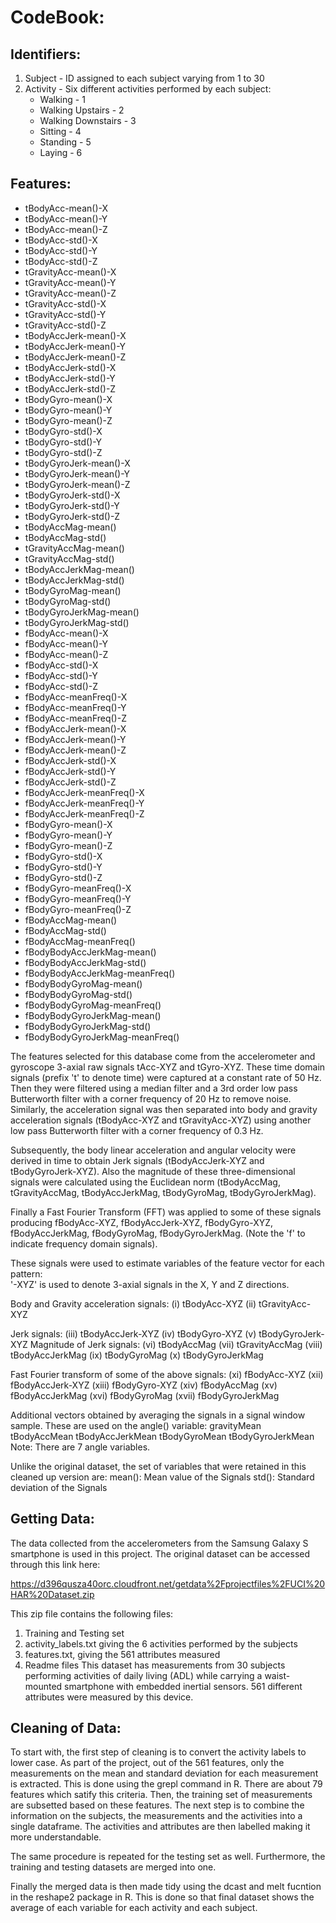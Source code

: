 # CodeBook:

## Identifiers:
1. Subject - ID assigned to each subject varying from 1 to 30
2. Activity - Six different activities performed by each subject:
    - Walking - 1
    - Walking Upstairs - 2
    - Walking Downstairs - 3
    - Sitting - 4
    - Standing - 5
    - Laying - 6

## Features:
- tBodyAcc-mean()-X                   
- tBodyAcc-mean()-Y                   
- tBodyAcc-mean()-Z                   
- tBodyAcc-std()-X                    
- tBodyAcc-std()-Y                    
- tBodyAcc-std()-Z                    
- tGravityAcc-mean()-X               
- tGravityAcc-mean()-Y                
- tGravityAcc-mean()-Z                
- tGravityAcc-std()-X                 
- tGravityAcc-std()-Y                 
- tGravityAcc-std()-Z                 
- tBodyAccJerk-mean()-X               
- tBodyAccJerk-mean()-Y               
- tBodyAccJerk-mean()-Z               
- tBodyAccJerk-std()-X                
- tBodyAccJerk-std()-Y                
- tBodyAccJerk-std()-Z                
- tBodyGyro-mean()-X                  
- tBodyGyro-mean()-Y                  
- tBodyGyro-mean()-Z                  
- tBodyGyro-std()-X                   
- tBodyGyro-std()-Y                   
- tBodyGyro-std()-Z                   
- tBodyGyroJerk-mean()-X              
- tBodyGyroJerk-mean()-Y              
- tBodyGyroJerk-mean()-Z              
- tBodyGyroJerk-std()-X               
- tBodyGyroJerk-std()-Y               
- tBodyGyroJerk-std()-Z               
- tBodyAccMag-mean()                  
- tBodyAccMag-std()                   
- tGravityAccMag-mean()               
- tGravityAccMag-std()                
- tBodyAccJerkMag-mean()              
- tBodyAccJerkMag-std()               
- tBodyGyroMag-mean()                 
- tBodyGyroMag-std()                  
- tBodyGyroJerkMag-mean()             
- tBodyGyroJerkMag-std()              
- fBodyAcc-mean()-X                   
- fBodyAcc-mean()-Y                   
- fBodyAcc-mean()-Z                   
- fBodyAcc-std()-X                    
- fBodyAcc-std()-Y                    
- fBodyAcc-std()-Z                    
- fBodyAcc-meanFreq()-X               
- fBodyAcc-meanFreq()-Y               
- fBodyAcc-meanFreq()-Z               
- fBodyAccJerk-mean()-X               
- fBodyAccJerk-mean()-Y               
- fBodyAccJerk-mean()-Z               
- fBodyAccJerk-std()-X                
- fBodyAccJerk-std()-Y                
- fBodyAccJerk-std()-Z                
- fBodyAccJerk-meanFreq()-X           
- fBodyAccJerk-meanFreq()-Y           
- fBodyAccJerk-meanFreq()-Z           
- fBodyGyro-mean()-X                  
- fBodyGyro-mean()-Y                  
- fBodyGyro-mean()-Z                  
- fBodyGyro-std()-X                  
- fBodyGyro-std()-Y                   
- fBodyGyro-std()-Z                   
- fBodyGyro-meanFreq()-X              
- fBodyGyro-meanFreq()-Y              
- fBodyGyro-meanFreq()-Z              
- fBodyAccMag-mean()                  
- fBodyAccMag-std()                   
- fBodyAccMag-meanFreq()              
- fBodyBodyAccJerkMag-mean()          
- fBodyBodyAccJerkMag-std()           
- fBodyBodyAccJerkMag-meanFreq()      
- fBodyBodyGyroMag-mean()             
- fBodyBodyGyroMag-std()              
- fBodyBodyGyroMag-meanFreq()         
- fBodyBodyGyroJerkMag-mean()         
- fBodyBodyGyroJerkMag-std()          
- fBodyBodyGyroJerkMag-meanFreq()   

The features selected for this database come from the accelerometer and gyroscope 3-axial raw signals tAcc-XYZ and tGyro-XYZ. These time domain signals (prefix 't' to denote time) were captured at a constant rate of 50 Hz. Then they were filtered using a median 
filter and a 3rd order low pass Butterworth filter with a corner frequency of 20 Hz to remove noise. Similarly, the acceleration signal was then separated into body and gravity acceleration signals (tBodyAcc-XYZ and tGravityAcc-XYZ) using another low pass 
Butterworth filter with a corner frequency of 0.3 Hz. 

Subsequently, the body linear acceleration and angular velocity were derived in time to obtain Jerk signals (tBodyAccJerk-XYZ and tBodyGyroJerk-XYZ). Also the magnitude of these three-dimensional signals were calculated using the Euclidean norm (tBodyAccMag, 
tGravityAccMag, tBodyAccJerkMag, tBodyGyroMag, tBodyGyroJerkMag). 

Finally a Fast Fourier Transform (FFT) was applied to some of these signals producing fBodyAcc-XYZ, fBodyAccJerk-XYZ, fBodyGyro-XYZ, fBodyAccJerkMag, fBodyGyroMag, fBodyGyroJerkMag. (Note the 'f' to indicate frequency domain signals). 

These signals were used to estimate variables of the feature vector for each pattern:  
'-XYZ' is used to denote 3-axial signals in the X, Y and Z directions.

Body and Gravity acceleration signals:
(i)    tBodyAcc-XYZ
(ii)   tGravityAcc-XYZ

Jerk signals:
(iii)  tBodyAccJerk-XYZ
(iv)   tBodyGyro-XYZ
(v)    tBodyGyroJerk-XYZ
Magnitude of Jerk signals:
(vi)   tBodyAccMag
(vii)  tGravityAccMag
(viii) tBodyAccJerkMag
(ix)   tBodyGyroMag
(x)    tBodyGyroJerkMag

Fast Fourier transform of some of the above signals:
(xi)   fBodyAcc-XYZ
(xii)  fBodyAccJerk-XYZ
(xiii) fBodyGyro-XYZ
(xiv)  fBodyAccMag
(xv)   fBodyAccJerkMag
(xvi)  fBodyGyroMag
(xvii) fBodyGyroJerkMag

Additional vectors obtained by averaging the signals in a signal window sample. These are used on the angle() variable:
gravityMean
tBodyAccMean
tBodyAccJerkMean
tBodyGyroMean
tBodyGyroJerkMean
Note: There are 7 angle variables.

Unlike the original dataset, the set of variables that were retained in this cleaned up version are: 
mean(): Mean value of the Signals
std(): Standard deviation of the Signals


## Getting Data:
The data collected from the accelerometers from the Samsung Galaxy S smartphone is used in this project. The original dataset can be accessed through this link here:

<https://d396qusza40orc.cloudfront.net/getdata%2Fprojectfiles%2FUCI%20HAR%20Dataset.zip>

This zip file contains the following files:
1. Training and Testing set
2. activity_labels.txt giving the 6 activities performed by the subjects
3. features.txt, giving the 561 attributes measured
4. Readme files
This dataset has measurements from 30 subjects performing activities of daily living (ADL) while carrying a waist-mounted smartphone with embedded inertial sensors. 561 different attributes were measured by this device. 

## Cleaning of Data:
<p>To start with, the first step of cleaning is to convert the activity labels to lower case.
As part of the project, out of the 561 features, only the measurements on the mean and standard deviation for each measurement is extracted. This is done using the grepl command in R. There are about 79 features which satify this criteria. Then, the training set of measurements are subsetted based on these features. The next step is to combine the information on the subjects, the measurements and the activities into a single dataframe. The activities and attributes are then labelled making it more understandable.<p>    
<p>The same procedure is repeated for the testing set as well. Furthermore, the training and testing datasets are merged into one.<p> 
<p>Finally the merged data is then made tidy using the dcast and melt fucntion in the reshape2 package in R. This is done so that final dataset shows the average of each variable for each activity and each subject.<p>
